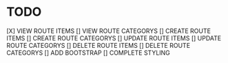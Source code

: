 # TODO

[X] VIEW ROUTE ITEMS
[] VIEW ROUTE CATEGORYS
[] CREATE ROUTE ITEMS
[] CREATE ROUTE CATEGORYS
[] UPDATE ROUTE ITEMS
[] UPDATE ROUTE CATEGORYS
[] DELETE ROUTE ITEMS
[] DELETE ROUTE CATEGORYS
[] ADD BOOTSTRAP
[] COMPLETE STYLING
